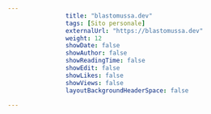 ---
                title: "blastomussa.dev"
                tags: [Sito personale]
                externalUrl: "https://blastomussa.dev"
                weight: 12
                showDate: false
                showAuthor: false
                showReadingTime: false
                showEdit: false
                showLikes: false
                showViews: false
                layoutBackgroundHeaderSpace: false
                ---

